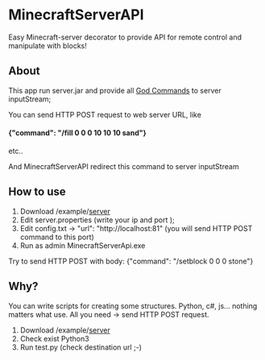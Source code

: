# MinecraftServerAPI
Easy Minecraft-server decorator to provide API for remote control and manipulate with blocks!

## About
This app run server.jar and provide all [God Commands](http://minecraft.gamepedia.com/Commands) to server inputStream;

You can send HTTP POST request to web server URL, 
like 
#### {"command": "/fill 0 0 0 10 10 10 sand"}
etc..

And MinecraftServerAPI redirect this command to server inputStream 

## How to use

1. Download /example/[server](https://github.com/VasenevEA/MinecraftServerAPI/tree/master/example/server) 
2. Edit server.properties (write your ip and port );
3. Edit config.txt -> "url": "http://localhost:81" (you will send HTTP POST command to this port)
4. Run as admin MinecraftServerApi.exe

Try to send HTTP POST with body: {"command": "/setblock 0 0 0 stone"} 

## Why?
You can write scripts for creating some structures. Python, c#, js... nothing matters what use.
All you need -> send HTTP POST request.

1. Download /example/[server](https://github.com/VasenevEA/MinecraftServerAPI/tree/master/example/python-client) 
2. Check exist Python3
3. Run test.py (check destination url ;-)
